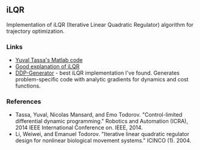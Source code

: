 ## iLQR

Implementation of iLQR (Iterative Linear Quadratic Regulator) algorithm for trajectory optimization.

### Links

* [Yuval Tassa's Matlab code](https://www.mathworks.com/matlabcentral/fileexchange/52069-ilqg-ddp-trajectory-optimization)
* [Good explanation of iLQR](https://studywolf.wordpress.com/2016/02/03/the-iterative-linear-quadratic-regulator-method/)
* [DDP-Generator](https://github.com/jgeisler0303/DDP-Generator) - best iLQR implementation I've found. Generates problem-specific code with analytic gradients for dynamics and cost functions.

### References

* Tassa, Yuval, Nicolas Mansard, and Emo Todorov. "Control-limited differential dynamic programming." Robotics and Automation (ICRA), 2014 IEEE International Conference on. IEEE, 2014.
* Li, Weiwei, and Emanuel Todorov. "Iterative linear quadratic regulator design for nonlinear biological movement systems." ICINCO (1). 2004.
